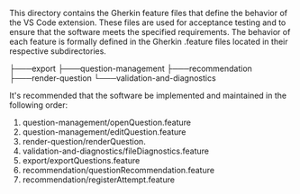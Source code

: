 This directory contains the Gherkin feature files that define the behavior of the VS Code extension. These files are used for acceptance testing and to ensure that the software meets the specified requirements. The behavior of each feature is formally defined in the Gherkin .feature files located in their respective subdirectories.

├───export
├───question-management
├───recommendation
├───render-question
└───validation-and-diagnostics

It's recommended that the software be implemented and maintained in the following order:

1. question-management/openQuestion.feature
2. question-management/editQuestion.feature
3. render-question/renderQuestion.
4. validation-and-diagnostics/fileDiagnostics.feature
5. export/exportQuestions.feature
6. recommendation/questionRecommendation.feature
7. recommendation/registerAttempt.feature
